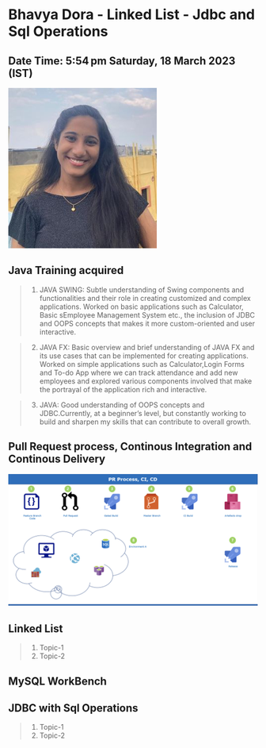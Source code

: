 # Bhavya Dora - Linked List - Jdbc and Sql Operations

## Date Time:  5:54 pm Saturday, 18 March 2023 (IST)

![Alt text](Documentation/Images/Bhavya%20Dora.jpg)

## Java Training acquired

> 1. JAVA SWING: Subtle understanding of Swing components and functionalities and their role in creating customized and complex applications. Worked on basic applications such as Calculator, Basic sEmployee Management System etc., the inclusion of JDBC and OOPS concepts that makes it more custom-oriented and user interactive.
 
> 2. JAVA FX: Basic overview and brief understanding of JAVA FX and its use cases that can be implemented for creating applications. Worked on simple applications such as Calculator,Login Forms and To-do App where we can track attendance and add new employees and explored various components involved that make the portrayal of the application rich and interactive.
 
> 3. JAVA: Good understanding of OOPS concepts and JDBC.Currently, at a beginner’s level, but constantly working to build and sharpen my skills that can contribute to overall growth.

## Pull Request process, Continous Integration and Continous Delivery

![Alt text](Documentation/Images/PR-CI-CD.png)


## Linked List

> 1. Topic-1
> 1. Topic-2

## MySQL WorkBench



## JDBC with Sql Operations
> 1. Topic-1
> 1. Topic-2

